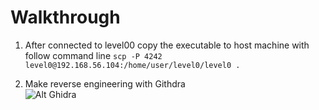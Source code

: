 # Walkthrough 

 1. After connected to level00
 copy the executable to host machine with follow command line `scp -P 4242 level0@192.168.56.104:/home/user/level0/level0 .` 
 
2. Make reverse engineering with Githdra <br/>
![Alt Ghidra](level00)
